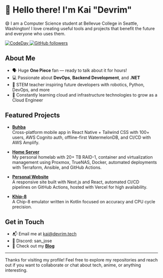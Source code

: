 # :wave: Hello there! I'm Kai "Devrim"

:smile: I am a Computer Science student at Bellevue College in Seattle, Washington! I love creating useful tools and projects that benefit the future and everyone who uses them.

<p align="left">
  <a href="https://codeday.org">
    <img src="https://img.shields.io/badge/Volunteer%20At-CodeDay-orange" alt="CodeDay" />
  </a>
  <a href="https://github.com/KaiDevrim?tab=followers">
    <img alt="GitHub followers" src="https://img.shields.io/github/followers/KaiDevrim?color=green&logo=github" />
  </a>
</p>

## About Me

- 🗣️ Huge **One Piece** fan — ready to talk about it for hours!
- :computer: Passionate about **DevOps**, **Backend Development**, and **.NET**
- 🐧 STEM teacher inspiring future developers with robotics, Python, DevOps, and more
- 🚀 Constantly learning cloud and infrastructure technologies to grow as a Cloud Engineer

## Featured Projects

- [**Buhba**](https://github.com/kaidevrim/buhba)  
  Cross-platform mobile app in React Native + Tailwind CSS with 100+ users, AWS Cognito auth, offline-first WatermelonDB, and CI/CD with AWS Amplify.

- [**Home Server**](https://dash.dvr.im)  
  My personal homelab with 20+ TB RAID-1, container and virtualization management using Proxmox, TrueNAS, Docker, automated deployments with Terraform, Ansible, and GitHub Actions.

- [**Personal Website**](https://github.com/devrimtech/devrim.tech)  
  A responsive site built with Next.js and React, automated CI/CD pipelines on GitHub Actions, hosted with Vercel for high availability.

- [**Khip-8**](https://github.com/KaiDevrim/Khip-8)  
  A Chip-8 emulator written in Kotlin focused on accuracy and CPU cycle precision.

## Get in Touch

- 📬 Email me at kai@devrim.tech  
- 💬 Discord: san_jose  
- :newspaper: Check out my **[Blog](https://devrim.tech/blog)**  

---

Thanks for visiting my profile! Feel free to explore my repositories and reach out if you want to collaborate or chat about tech, anime, or anything interesting.


